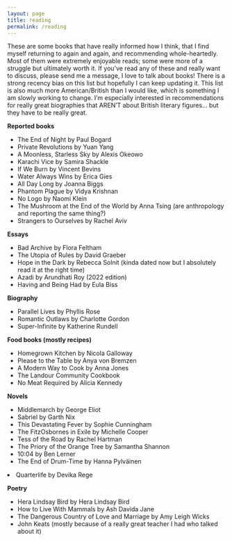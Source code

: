 ```yaml
---
layout: page
title: reading
permalink: /reading
---
```


<p>These are some books that have really informed how I think, that I find myself returning to again and again, and recommending whole-heartedly. Most of them were extremely enjoyable reads; some were more of a struggle but ultimately worth it. If you’ve read any of these and really want to discuss, please send me a message, I love to talk about books! There is a strong recency bias on this list but hopefully I can keep updating it. This list is also much more American/British than I would like, which is something I am slowly working to change. I’m especially interested in recommendations for really great biographies that AREN’T about British literary figures… but they have to be really great.</p> 

<b>Reported books </b>

<ul>
<li>The End of Night by Paul Bogard</li>
<li>Private Revolutions by Yuan Yang</li>
<li>A Moonless, Starless Sky by Alexis Okeowo</li>
<li>Karachi Vice by Samira Shackle </li>
<li>If We Burn by Vincent Bevins </li>
<li>Water Always Wins by Erica Gies </li>
<li>All Day Long by Joanna Biggs</li>
<li>Phantom Plague by Vidya Krishnan </li>
<li>No Logo by Naomi Klein</li>
<li>The Mushroom at the End of the World by Anna Tsing (are anthropology and reporting the same thing?)</li>
<li>Strangers to Ourselves by Rachel Aviv</li>

</ul>

<b>Essays </b>

<ul>
<li>Bad Archive by Flora Feltham </li>
<li>The Utopia of Rules by David Graeber</li>
<li>Hope in the Dark by Rebecca Solnit (kinda dated now but I absolutely read it at the right time)</li>
<li>Azadi by Arundhati Roy (2022 edition)</li>
<li>Having and Being Had by Eula Biss</li>
</ul>

<b>Biography </b>

<ul>
<li>Parallel Lives by Phyllis Rose</li>
<li>Romantic Outlaws by Charlotte Gordon</li>
<li>Super-Infinite by Katherine Rundell </li>
</ul>

<b>Food books (mostly recipes) </b>

<ul>
<li>Homegrown Kitchen by Nicola Galloway </li>
<li>Please to the Table by Anya von Bremzen </li>
<li>A Modern Way to Cook by Anna Jones </li>
<li>The Landour Community Cookbook  </li>
<li>No Meat Required by Alicia Kennedy</li>
</ul>

<b>Novels </b>

<ul>
<li>Middlemarch by George Eliot</li>
<li>Sabriel by Garth Nix </li>
<li>This Devastating Fever by Sophie Cunningham</li>
<li>The FitzOsbornes in Exile by Michelle Cooper </li>
<li>Tess of the Road by Rachel Hartman </li>
<li>The Priory of the Orange Tree by Samantha Shannon </li>
<li>10:04 by Ben Lerner</li>
<li>The End of Drum-Time by Hanna Pylväinen</li>
</ul>
<li>Quarterlife by Devika Rege</li>

<b>Poetry </b>

<ul>
<li>Hera Lindsay Bird by Hera Lindsay Bird</li>
<li>How to Live With Mammals by Ash Davida Jane</li>
<li>The Dangerous Country of Love and Marriage by Amy Leigh Wicks </li>
<li>John Keats (mostly because of a really great teacher I had who talked about it)</li>
</ul>
